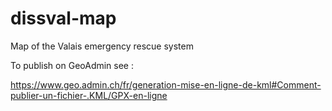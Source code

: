 # dissval-map
Map of the Valais emergency rescue system






To publish on GeoAdmin see :

https://www.geo.admin.ch/fr/generation-mise-en-ligne-de-kml#Comment-publier-un-fichier-.KML/GPX-en-ligne
